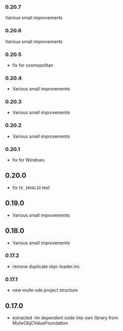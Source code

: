 ### 0.20.7

Various small improvements

### 0.20.6

Various small improvements

### 0.20.5

* fix for cosmopolitan

### 0.20.4

* Various small improvements

### 0.20.3

* Various small improvements

### 0.20.2

* Various small improvements

### 0.20.1

* fix for Windows

## 0.20.0

* fix `FE_INVALID` test


## 0.19.0

* Various small improvements


## 0.18.0

* Various small improvements


### 0.17.2

* remove duplicate objc-loader.inc

### 0.17.1

* new mulle-sde project structure

## 0.17.0

* extracted -lm dependent code into own library from MulleObjCValueFoundation
